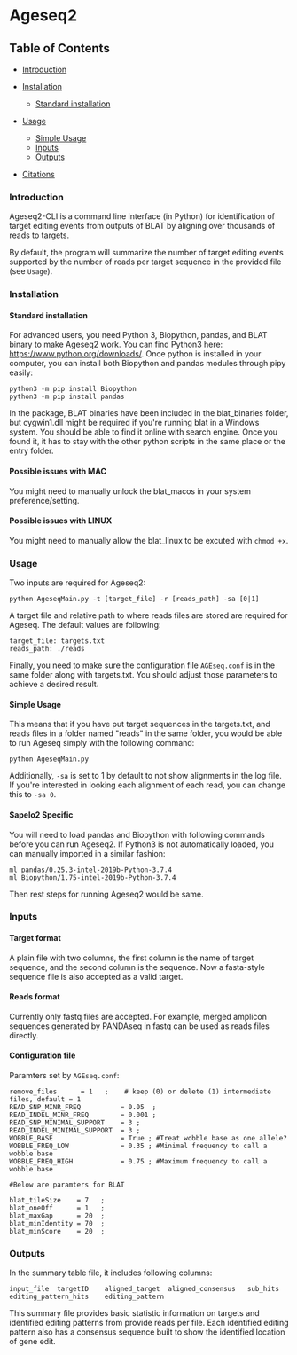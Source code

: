 # Ageseq2
## Table of Contents

   * [Introduction](#introduction)
   * [Installation](#installation)
      * [Standard installation](#standard-installation)

   * [Usage](#usage)
      * [Simple Usage](#simple-usage)
      * [Inputs](#inputs)
      * [Outputs](#outputs)
   * [Citations](#citations)



### Introduction

Ageseq2-CLI is a command line interface (in Python) for identification of target editing events from outputs of BLAT by aligning over thousands of reads to targets.

By default, the program will summarize the number of target editing events supported by the number of reads per target sequence in the provided file (see `Usage`).


### Installation

#### Standard installation
For advanced users, you need Python 3, Biopython, pandas, and BLAT binary to make Ageseq2 work.
You can find Python3 here: https://www.python.org/downloads/. Once python is installed in your computer, you can install both Biopython and pandas modules through pipy easily:

    python3 -m pip install Biopython
    python3 -m pip install pandas
 
In the package, BLAT binaries have been included in the blat_binaries folder, but cygwin1.dll might be required if you're running blat in a Windows system. You should be able to find it online with search engine. Once you found it, it has to stay with the other python scripts in the same place or the entry folder.
#### Possible issues with MAC
You might need to manually unlock the blat_macos in your system preference/setting.
#### Possible issues with LINUX
You might need to manually allow the blat_linux to be excuted with `chmod +x`.

### Usage

Two inputs are required for Ageseq2:
    
    python AgeseqMain.py -t [target_file] -r [reads_path] -sa [0|1]

A target file and relative path to where reads files are stored are required for Ageseq. The default values are following:

    target_file: targets.txt
    reads_path: ./reads
    
Finally, you need to make sure the configuration file `AGEseq.conf` is in the same folder along with targets.txt. You should adjust those parameters to achieve a desired result.

#### Simple Usage
This means that if you have put target sequences in the targets.txt, and reads files in a folder named "reads" in the same folder, you would be able to run Ageseq simply with  the following command:

    python AgeseqMain.py
    
Additionally, `-sa` is set to 1 by default to not show alignments in the log file. If you're interested in looking each alignment of each read, you can change this to `-sa 0`.

#### Sapelo2 Specific
You will need to load pandas and Biopython with following commands before you can run Ageseq2. If Python3 is not automatically loaded, you can manually imported in a similar fashion:

    ml pandas/0.25.3-intel-2019b-Python-3.7.4
    ml Biopython/1.75-intel-2019b-Python-3.7.4
    
Then rest steps for running Ageseq2 would be same.

### Inputs

#### Target format
A plain file with two columns, the first column is the name of target sequence, and the second column is the sequence. Now a fasta-style sequence file is also accepted as a valid target.
#### Reads format
Currently only fastq files are accepted. For example, merged amplicon sequences generated by PANDAseq in fastq can be used as reads files directly.
#### Configuration file
Paramters set by `AGEseq.conf`:

    remove_files      = 1   ;    # keep (0) or delete (1) intermediate files, default = 1
    READ_SNP_MINR_FREQ          = 0.05	;
    READ_INDEL_MINR_FREQ        = 0.001 ;
    READ_SNP_MINIMAL_SUPPORT    = 3 ;
    READ_INDEL_MINIMAL_SUPPORT  = 3 ;
    WOBBLE_BASE                 = True ; #Treat wobble base as one allele?
    WOBBLE_FREQ_LOW	            = 0.35 ; #Minimal frequency to call a wobble base
    WOBBLE_FREQ_HIGH            = 0.75 ; #Maximum frequency to call a wobble base

    #Below are paramters for BLAT

    blat_tileSize    = 7   ;    
    blat_oneOff      = 1   ;  
    blat_maxGap      = 20  ;    
    blat_minIdentity = 70  ;    
    blat_minScore    = 20  ; 


### Outputs

In the summary table file, it includes following columns:

    input_file	targetID	aligned_target	aligned_consensus	sub_hits	editing_pattern_hits	editing_pattern

This summary file provides basic statistic information on targets and identified editing patterns from provide reads per file. Each identified editing pattern also has a consensus sequence built to show the identified location of gene edit.



